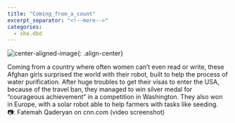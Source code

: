 ```yaml
---
title: "Coming_from_a_count"
excerpt_separator: "<!--more-->"
categories:
  - she.dbd
---
```



![center-aligned-image](https://cdn.pixabay.com/photo/2020/10/26/16/56/man-5687861_1280.png){: .align-center}


Coming from a country where often women can’t even read or write, these Afghan girls surprised the world with their robot, built to help the process of water purification. After huge troubles to get their visas to enter the USA, because of the travel ban, they managed to win silver medal for “courageous achievement” in a competition in Washington. They also won in Europe, with a solar robot able to help farmers with tasks like seeding.⁠
⁠
📷: Fatemah Qaderyan on cnn.com (video screenshot)
⁠
